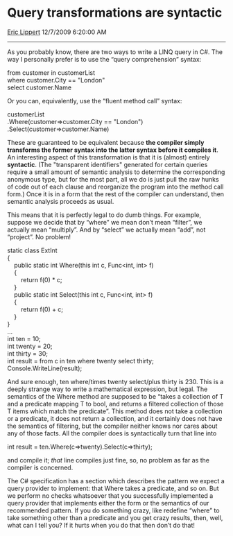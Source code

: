 <div id="page">

# Query transformations are syntactic

[Eric Lippert](https://social.msdn.microsoft.com/profile/Eric%20Lippert) 12/7/2009 6:20:00 AM

-----

<div id="content">

<div class="mine">

As you probably know, there are two ways to write a LINQ query in C\#. The way I personally prefer is to use the “query comprehension” syntax:

<span class="code"> </span>

from customer in customerList  
where customer.City == "London"  
select customer.Name

Or you can, equivalently, use the “fluent method call” syntax:

<span class="code"> </span>

customerList  
.Where(customer=\>customer.City == "London")  
.Select(customer=\>customer.Name)

These are guaranteed to be equivalent because **the compiler simply transforms the former syntax into the latter syntax before it compiles it**. An interesting aspect of this transformation is that it is (almost) entirely **syntactic**. (The "transparent identifiers" generated for certain queries require a small amount of semantic analysis to determine the corresponding anonymous type, but for the most part, all we do is just pull the raw hunks of code out of each clause and reorganize the program into the method call form.) Once it is in a form that the rest of the compiler can understand, then semantic analysis proceeds as usual.

This means that it is perfectly legal to do dumb things. For example, suppose we decide that by “where” we mean don’t mean “filter”, we actually mean “multiply”. And by “select” we actually mean “add”, not “project”. No problem\!

<span class="code"> </span>

static class ExtInt  
{  
    public static int Where(this int c, Func\<int, int\> f)  
    {  
        return f(0) \* c;  
    }  
    public static int Select(this int c, Func\<int, int\> f)  
    {  
        return f(0) + c;  
    }  
}  
…  
int ten = 10;  
int twenty = 20;  
int thirty = 30;   
int result = from c in ten where twenty select thirty;  
Console.WriteLine(result);

And sure enough, ten where/times twenty select/plus thirty is 230. This is a deeply strange way to write a mathematical expression, but legal. The semantics of the Where method are supposed to be “takes a collection of T and a predicate mapping T to bool, and returns a filtered collection of those T items which match the predicate”. This method does not take a collection or a predicate, it does not return a collection, and it certainly does not have the semantics of filtering, but the compiler neither knows nor cares about any of those facts. All the compiler does is syntactically turn that line into <span class="code"> </span>

int result = ten.Where(c=\>twenty).Select(c=\>thirty);

and compile it; *that* line compiles just fine, so, no problem as far as the compiler is concerned.

The C\# specification has a section which describes the pattern we expect a query provider to implement: that Where takes a predicate, and so on. But we perform no checks whatsoever that you successfully implemented a query provider that implements either the form or the semantics of our recommended pattern. If you do something crazy, like redefine “where” to take something other than a predicate and you get crazy results, then, well, what can I tell you? If it hurts when you do that then don’t do that\!

 

</div>

</div>

</div>

